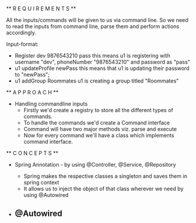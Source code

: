 ** R E Q U I R E M E N T S **

All the inputs/commands will be given to us via command line.
So we need to read the inputs from command line, parse them and perform actions accordingly.

Input-format:
- Register dev 9876543210 pass
    this means u1 is registering with username "dev", phoneNumber "9876543210" and password as "pass"
- u1 updateProfile newPass
    this means that u1 is updating their password to "newPass";
- u1 addGroup Roommates
    u1 is creating a group titled "Roommates"

** A P P R O A C H **

- Handling commandline inputs
  - Firstly we'd create a registry to store all the different types of commands.
  - To handle the commands we'd create a Command interface
  - Command will have two major methods viz. parse and execute
  - Now for every command we'll have a class which implements command interface.



[//]: # (NOTE: In springboot if you are building a command line application then your main application class should implement
CommandLineRunner interface)

** C O N C E P T S **

- Spring Annotation - by using @Controller, @Service, @Repository
  - Spring makes the respective classes a singleton and saves them in spring context
  - It allows us to inject the object of that class wherever we need by using @Autowired

- @Autowired
  - 